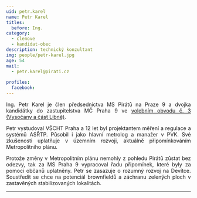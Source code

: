 ```yaml
---
uid: petr.karel
name: Petr Karel
titles:
  before: Ing.
category:
  - clenove
  - kandidat-obec
description: technický konzultant
img: people/petr-karel.jpg
age: 54
mail:
  - petr.karel@pirati.cz
 
profiles:
  facebook: 
---
```

<p style='text-align: justify;'>Ing. Petr Karel je člen předsednictva MS Pirátů na Praze 9 a dvojka kandidátky do zastupitelstva MČ Praha 9 ve <a href="/komunalni-volby-2018/vysocany/" target="_self"><u>volebním obvodu č. 3 (Vysočany a část Libně)</u></a>.
</p><p style='text-align: justify;'>
Petr vystudoval VŠCHT Praha a 12 let byl projektantem měření a regulace a systémů ASŘTP. Působil i jako hlavní metrolog a manažer v PVK. Své zkušenosti uplatňuje v územním rozvoji, aktuálně připomínkováním Metropolitního plánu.
</p><p style='text-align: justify;'>
Protože změny v Metropolitním plánu nemohly z pohledu Pirátů zůstat bez odezvy, tak za MS Praha 9 vypracoval řadu připomínek, které byly za pomoci občanů uplatněny. Petr se zasazuje o rozumný rozvoj na Devítce. Soustředit se chce na potenciál brownfieldů a záchranu zelených ploch v zastavěných stabilizovaných lokalitách.
</p>

---
